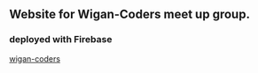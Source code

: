 ## Website for Wigan-Coders meet up group.

### deployed with Firebase

[wigan-coders](wigan-coders.co.uk)
